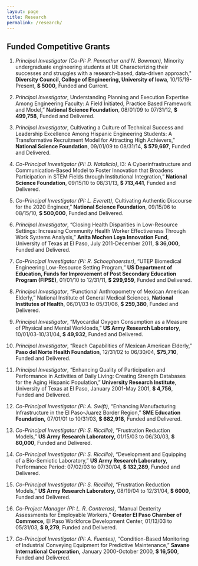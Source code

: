 ```yaml
---
layout: page
title: Research
permalink: /research/
---
```


## Funded Competitive Grants

1. *Principal Investigator (Co-PI: P. Pennathur and N. Bowman)*, Minority undergraduate engineering students at UI: Characterizing their successes and struggles with a research-based, data-driven approach," __Diversity Council, College of Engineering, University of Iowa__, 10/15/19-Present, **$ 5000**, Funded and Current.

2. *Principal Investigator*, Understanding Planning and Execution Expertise Among Engineering Faculty: A Field Initiated, Practice Based Framework and Model,” __National Science Foundation__, 08/01/09 to 07/31/12, **$ 499,758**, Funded and Delivered.

3. *Principal Investigator*, Cultivating a Culture of Technical Success and Leadership Excellence Among Hispanic Engineering Students: A Transformative Recruitment Model for Attracting High Achievers,” __National Science Foundation__, 09/01/09 to 08/31/14, **$ 579,697**, Funded and Delivered. 

4. *Co-Principal Investigator (PI: D. Natalicio)*, I3: A Cyberinfrastructure and Communication-Based Model to Foster Innovation that Broadens Participation in STEM Fields through Institutional Integration,” __National Science Foundation__, 09/15/10 to 08/31/13, **$ 713,441**, Funded and Delivered. 

5. *Co-Principal Investigator (PI: L. Everett)*, Cultivating Authentic Discourse for the 2020 Engineer,” __National Science Foundation__, 09/15/06 to 08/15/10, **$ 500,000**, Funded and Delivered.

6. *Principal Investigator*, “Closing Health Disparities in Low-Resource Settings: Increasing Community Health Worker Effectiveness Through Work Systems Analysis,” __Anita Mochen Loya Innovation Fund__, University of Texas at El Paso, July 2011-December 2011, **$ 36,000**, Funded and Delivered.

7. *Co-Principal Investigator (PI: R. Schoephoerster)*, “UTEP Biomedical Engineering Low-Resource Setting Program,” __US Department of Education, Funds for Improvement of Post Secondary Education Program (FIPSE)__, 01/01/10 to 12/31/11, __$ 299,959__, Funded and Delivered. 

8. *Principal Investigator*, “Functional Anthropometry of Mexican American Elderly,” National Institute of General Medical Sciences, __National Institutes of Health__, 06/01/03 to 05/31/06, __$ 259,380__, Funded and Delivered.

9. *Principal Investigator*, “Myocardial Oxygen Consumption as a Measure of Physical and Mental Workloads,” __US Army Research Laboratory__, 10/01/03-10/31/04, __$ 49,932__, Funded and Delivered. 

10. *Principal Investigator*, “Reach Capabilities of Mexican American Elderly,” __Paso del Norte Health Foundation__, 12/31/02 to 06/30/04, __$75,710__, Funded and Delivered.

11. *Principal Investigator*, “Enhancing Quality of Participation and Performance in Activities of Daily Living: Creating Strength Databases for the Aging Hispanic Population,” __University Research Institute__, University of Texas at El Paso, January 2001-May 2001, __$ 4,756__, Funded and Delivered.

12. *Co-Principal Investigator (PI: A. Swift)*, “Enhancing Manufacturing Infrastructure in the El Paso-Juarez Border Region,” __SME Education Foundation,__ 07/01/01 to 10/31/03, __$ 682,918__, Funded and Delivered. 

13. *Co-Principal Investigator (PI: S. Riccillo)*, “Frustration Reduction Models,” **US Army Research Laboratory,** 01/15/03 to 06/30/03, __$ 80,000__, Funded and Delivered.

14. *Co-Principal Investigator (PI: S. Riccillo)*, “Development and Equipping of a Bio-Semiotic Laboratory,” **US Army Research Laboratory,** Performance Period: 07/02/03 to 07/30/04, __$ 132,289__, Funded and Delivered. 

15. *Co-Principal Investigator (PI: S. Riccillo)*, “Frustration Reduction Models,” **US Army Research Laboratory,** 08/19/04 to 12/31/04, __$ 6000__, Funded and Delivered.

16. *Co-Project Manager (PI: L. R. Contreras)*, “Manual Dexterity Assessments for Employable Workers,” **Greater El Paso Chamber of Commerce,** El Paso Workforce Development Center, 01/13/03 to 05/31/03, __$ 9,279__, Funded and Delivered. 

17. *Co-Principal Investigator (PI: A. Fuentes)*, “Condition-Based Monitoring of Industrial Conveying Equipment for Predictive Maintenance,” **Savane International Corporation,** January 2000-October 2000, __$ 16,500__, Funded and Delivered.